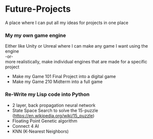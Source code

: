# Future-Projects
A place where I can put all my ideas for projects in one place
     
### My my own game engine    
Either like Unity or Unreal where I can make any game I want using the engine   
-or-   
more realistically, make individual engines that are made for a specific project
- Make my Game 101 Final Project into a digital game
- Make my Game 210 Midterm into a full game

### Re-Write my Lisp code into Python
- 2 layer, back propagation neural network
- State Space Search to solve the 15-puzzle (https://en.wikipedia.org/wiki/15_puzzle)
- Floating Point Genetic algorithm
- Connect 4 AI
- KNN (K-Nearest Neighbors)
